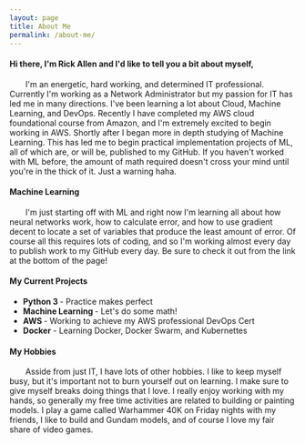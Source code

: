 ```yaml
---
layout: page
title: About Me
permalink: /about-me/
---
```


<h4>Hi there, I'm Rick Allen and I'd like to tell you a bit about myself,</h4>

<body>

<p style="text-indent: 2em;">
I'm an energetic, hard working, and determined IT professional. Currently I'm working as a Network Administrator but my passion for IT has led me in many directions. I've been learning a lot about Cloud, Machine Learning, and DevOps. Recently I have completed my AWS cloud foundational course from Amazon, and I'm extremely excited to begin working in AWS. Shortly after I began more in depth studying of Machine Learning. This has led me to begin practical implementation projects of ML, all of which are, or will be, published to my GitHub. If you haven't worked with ML before, the amount of math required doesn't cross your mind until you're in the thick of it. Just a warning haha.
</p>


<h4>Machine Learning</h4>
<p style="text-indent: 2em;">
I'm just starting off with ML and right now I'm learning all about how neural networks work, how to calculate error, and how to use gradient decent to locate a set of variables that produce the least amount of error. Of course all this requires lots of coding, and so I'm working almost every day to publish work to my GitHub every day. Be sure to check it out from the link at the bottom of the page!
</p>

<h4>My Current Projects</h4>
<ul>
  <li> <b> Python 3 </b> - Practice makes perfect </li>
  <li> <b> Machine Learning </b> - Let's do some math! </li>
  <li> <b> AWS </b> - Working to achieve my AWS professional DevOps Cert </li>
  <li> <b> Docker</b> - Learning Docker, Docker Swarm, and Kubernettes </li>
</ul>


<h4>My Hobbies</h4>
<p style="text-indent: 2em;">
Asside from just IT, I have lots of other hobbies. I like to keep myself busy, but it's important not to burn yourself out on learning. I make sure to give myself breaks doing things that I love. I really enjoy working with my hands, so generally my free time activities are related to building or painting models. I play a game called Warhammer 40K on Friday nights with my friends, I like to build and Gundam models, and of course I love my fair share of video games.
</p>

</body>

<!-- This is the base Jekyll theme. You can find out more info about customizing your Jekyll theme, as well as basic Jekyll usage documentation at [jekyllrb.com](https://jekyllrb.com/)

You can find the source code for Minima at GitHub:
[jekyll][jekyll-organization] /
[minima](https://github.com/jekyll/minima)

You can find the source code for Jekyll at GitHub:
[jekyll][jekyll-organization] /
[jekyll](https://github.com/jekyll/jekyll)


[jekyll-organization]: https://github.com/jekyll -->
